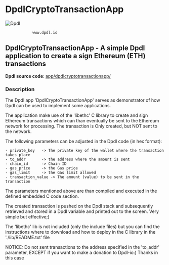 # DpdlCryptoTransactionApp

![Dpdl](https://www.dpdl.io/images/dpdl-io.png)

				www.dpdl.io

    
##  DpdlCryptoTransactionApp - A simple Dpdl application to create a sign Ethereum (ETH) transactions

**Dpdl source code**:
[app/dpdlcryptotransactionapp/](https://github.com/Dpdl-io/Dpdl-sample-Apps/tree/main/app/dpdlcryptotransactionapp)


### Description

The Dpdl app 'DpdlCryptoTransactionApp' serves as demonstrator of how Dpdl can be used to implement some applications.

The application make use of the 'libethc' C library to create and sign Ethereum transactions which can than eventually 
be sent to the Ethereum network for processing. The transaction is Only created, but NOT sent to the network.

The following parameters can be adjusted in the Dpdl code (in hex format): 

	- private_key 	-> The private key of the wallet where the transaction takes place
	- to_addr 		-> the address where the amount is sent
	- chain_id		-> Chain ID
	- gas_price		-> the Gas price
	- gas_limit		-> the Gas limit allowed
	- transaction_value -> The amount (value) to be sent in the transaction
	

The parameters mentioned above are than compiled and executed in the defined embedded C code section.

The created transaction is pushed on the Dpdl stack and subsequently retrieved and stored in a Dpdl variable and
printed out to the screen. Very simple but effective;)

The 'libethc' lib is not included (only the include files) but you can find the instructions where to download and how to
deploy in the C library in the './lib/README.txt' file

NOTICE: Do not sent transactions to the address specified in the 'to_addr' parameter, EXCEPT if you want to make a donation to Dpdl-io:) Thanks in this case



